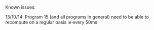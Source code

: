 Known issues:

13/10/14: Program 15 (and all programs in general) need to be able to recompute on a regular basis ie every 50ms
